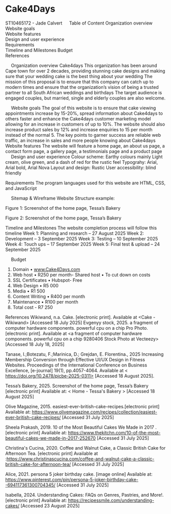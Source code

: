 # Cake4Days
ST10465172 - Jade Calvert
 
Table of Content
Organization overview	
Website goals	
Website features	
Design and user experience	
Requirements	
Timeline and Milestones	
Budget	
References	

 
Organization overview
Cake4days
This organization has been around Cape town for over 2 decades, providing stunning cake designs and making sure that your wedding cake is the best thing about your wedding
The mission of this proposal is to ensure that this company can catch up to modern times and ensure that the organization’s vision of being a trusted partner to all South African weddings and birthdays
The target audience is engaged couples, but married, single and elderly couples are also welcome.


 
Website goals 
The goal of this website is to ensure that cake viewing appointments increase by 15-20%, spread information about Cake4days to others faster and enhance the Cake4days customer marketing model allowing for an increase in customers of up to 10%.  The website should also increase product sales by 12% and increase enquiries to 15 per month instead of the normal 5.
The key points to garner success are reliable web traffic, an increase in sales and more people knowing about Cake4days
 
Website features
The website will feature a home page, an about us page, a contact form page, a gallery page, a testimonials page and a product page
 
Design and user experience
Colour scheme: Earthy colours mainly Light cream, olive green, and a dash of red for the rustic feel
Typograhy: Arial, Arial bold, Arial Nova
Layout and design: Rustic
User accessibility: blind friendly

Requirements
The program languages used for this website are HTML, CSS, and JavaScript
 
 
Sitemap & Wireframe
Website Structure example: 
 
Figure 1: Screenshot of the home page, Tessa’s Bakery

 
Figure 2: Screenshot of the home page, Tessa’s Bakery  

Timeline and Milestones
The website completion process will follow this timeline
Week 1: Planning and research – 27 August 2025
Week 2: Development – 3 September 2025
Week 3: Testing – 10 September 2025
Week 4: Touch ups – 17 September 2025
Week 5: Final test & upload – 24 September 2025

 
Budget
1.	Domain 
•	www.Cake4Days.com
2.	Web host
•	R250 per month- Shared host
•	To cut down on costs
3.	SSL Certificates
•	Hubspot- Free
4.	Web Design
•	R5 000
5.	Media
•	R1 500
6.	Content Writing
•	R400 per month
7.	Maintenance
•	R100 per month
8.	Total cost - R7 250

References
Wikiwand, n.a. Cake. [electronic print]. Available at <Cake - Wikiwand> [Accessed 18 July 2025]
Evgenyy stock, 2025. a fragment of computer hardware components. powerful cpu on a chip Pro Photo. [electronic print]. Available at <a fragment of computer hardware components. powerful cpu on a chip 9280406 Stock Photo at Vecteezy> [Accessed 18 July 18, 2025]

Tanase, I.;Botezatu, F.;Marinica, D.; Grejdan, E. Florentina., 2025 Increasing Membership Conversion through Effective UI/UX Design in Fitness Websites. Proceedings of the International Conference on Business Excellence, [e-journal] 19(1), pp.4057-4064. Available at < https://doi.org/10.2478/picbe-2025-0311> [Accessed 18 August 2025].

Tessa’s Bakery, 2025. Screenshot of the home page, Tessa’s Bakery [electronic print] Available at: < Home - Tessa's Bakery > [Accessed 18 August 2025]

Olive Magazine, 2015. easiest-ever-british-cake-recipes.[electronic print]  Available at: <https://www.olivemagazine.com/recipes/collection/easiest-ever-british-cake-recipes/>  [Accessed 31 July 2025]

Sheela Prakash, 2019. 10 of the Most Beautiful Cakes We Made in 2017 .[electronic print]   Available at: <https://www.thekitchn.com/10-of-the-most-beautiful-cakes-we-made-in-2017-252670> [Accessed 31 July 2025]

Christina's Cucina, 2020.  Coffee and Walnut Cake, a Classic British Cake for Afternoon Tea. [electronic print]  Available at :<https://www.christinascucina.com/coffee-and-walnut-cake-a-classic-british-cake-for-afternoon-tea/>  [Accessed 31 July 2025]

Alice, 2021. persona 5 joker birthday cake.  [image online] Available at: <https://www.pinterest.com/pin/persona-5-joker-birthday-cake--694117361300704345/> [Accessed 31 July 2025]

Isabella, 2024. Understanding Cakes: FAQs on Genres, Pastries, and More!. [electronic print] Available at: <https://recipessmile.com/understanding-cakes/>  [Accessed 23 August 2025]

